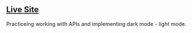 ## [Live Site](https://ajokes.netlify.app/)

Practiceing working with APIs and implementing dark mode - light mode. 